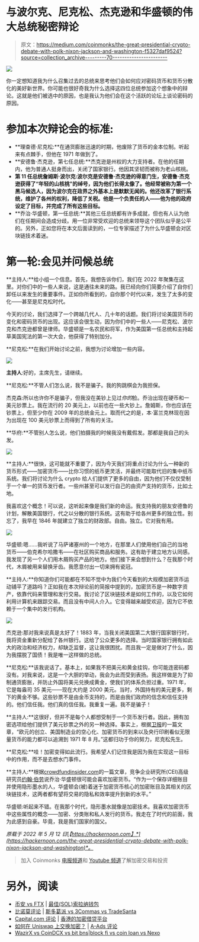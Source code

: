 # 与波尔克、尼克松、杰克逊和华盛顿的伟大总统秘密辩论

> 原文：<https://medium.com/coinmonks/the-great-presidential-crypto-debate-with-polk-nixon-jackson-and-washington-f5327daf9524?source=collection_archive---------70----------------------->

![](img/19fadf7592bae2930ccb04b8c9600e41.png)

你一定想知道我为什么召集过去的总统来思考他们会如何应对密码货币和货币分散化的美好新世界。你可能也很好奇我为什么选择这四位总统参加这个想象中的辩论。这就是他们被选中的原因，也是我认为他们会在这个活跃的论坛上谈论密码的原因。

# 参加本次辩论会的标准:

*   **理查德·尼克松:**在通货膨胀迅速的时期，他废除了货币的金本位制。听起来有点棘手，但他在 1971 年做到了。
*   **安德鲁·杰克逊，第七任总统:**杰克逊是州权的大力支持者。在他的任期内，他为普通人挺身而出，关闭了国家银行。他因其坚韧而被称为老山核桃。
*   **第 11 任总统詹姆斯·波尔克:波尔克是安德鲁·杰克逊的得意门生，安德鲁·杰克逊获得了“年轻的山核桃”的绰号，因为他们长得太像了。他经常被称为第一个黑马候选人，因为波尔克在政界之外基本上是默默无闻的。他还改革了银行系统，维护了各州的权利，降低了关税。他是一个负责任的人——他为他的政府设定了目标，并完成了所有这些目标。**
*   **乔治·华盛顿，第一任总统:**其他三任总统都有许多成就，但也有人认为他们在任期间会造成分歧。用一位非常受欢迎的总统来领导这个团队似乎是公平的。另外，正如您将在本文后面读到的，一位专家描述了为什么华盛顿会对区块链技术着迷。

# 第一轮:会见并问候总统

**主持人:**给小组一个信息。首先，我想告诉你们，我们在 2022 年聚集在这里。对你们中的一些人来说，这是通往未来的路。我已经向你们简要介绍了自你们卸任以来发生的重要事件。正如你所看到的，自你那个时代以来，发生了太多的变化——甚至是尼克松时代。

今天的讨论，我们选择了一个跨越几代人、几十年的话题。我们将讨论美国货币的变化和密码货币的出现。这应该会很生动，因为你们中的一些人——尼克松、波尔克和杰克逊都曾是律师。华盛顿是一名农民和将军，作为美国第一任总统和主持起草美国宪法的第一次大会，他获得了特别加分。

**尼克松:**在我们开始讨论之前，我想为讨论增加一些内容。

![](img/aadbe27ec7c41ad3d540a00bc7b75830.png)

**主持人**:好的，主席先生，请继续。

**尼克松:**不管人们怎么说，我不是骗子。我的狗跳棋会为我担保。

杰克森:所以也许你不是骗子，但我没在美钞上见过*你的*脸。乔治出现在硬币和一美元钞票上。我在流行的 20 美元上，以前也在一些大钞上。詹姆斯，你也应该在钞票上，但至少你在 2009 年的总统金元上。取而代之的是，本·富兰克林现在因为出现在 100 美元钞票上而得到了所有的关注。

**华府:**不管别人怎么说，他们拍摄我的时候我没有戴假发。那都是我自己的头发。

![](img/4c343dfd0b758fb69a28591ab0070c73.png)

**主持人:**很快，这可能就不重要了，因为今天我们将重点讨论为什么一种新的货币形式——加密货币——比你习惯的纸币更灵活，并最终可能取代旧的集中纸币系统。我们将讨论为什么 crypto 给人们提供了更多的自由，因为他们不仅仅受制于一个单一的货币发行者。一些州甚至可以发行自己的由资产支持的货币，比如土地。

我喜欢这个概念！可以说，这听起来像是我们新的命运。我支持我的朋友安德鲁的计划，解散美国银行，代之以分散的银行系统。这有助于给各州更多的独立性。别忘了，我早在 1846 年就建立了独立的财政部。自由。独立。它对我有用。

![](img/de3fe1b600ca97c38b8e5c9f9e6a478b.png)

华盛顿:嗯……我听说了马萨诸塞州的一个地方，在那里人们使用他们自己的当地货币——伯克希尔哈撒韦——在社区购买商品和服务。这有助于建立地方认同感。我发现了另一个人们用木屑购买产品的地方。他们接下来会想到什么？在我那个时代，木屑被用来替换牙齿。我愿意付出一切来拥有瓷冠。

**主持人:**你知道你们可能都在不知不觉中为我们今天看到的大规模加密货币运动铺平了道路吗？正如我在本次辩论前的简报中提到的，加密货币是一种数字资产，依靠代码来管理和发行交易。我讨论了区块链技术是如何工作的，以及它如何利用计算机来跟踪交易。而且没有中间人介入。它变得越来越受欢迎，因为它不依赖于一个集中的发行机构。

![](img/592bab9cc7590dfb6a41b3d9953649d7.png)

杰克逊:那对我来说真是太好了！1883 年，当我关闭美国第二大银行国家银行时，我将资金重新分配给了各州银行。这给了公众更多的选择。当时国家银行拥有如此大的政治和经济权力，却缺乏监督，这让我很困扰。而且我一定是做对了什么，因为我摆脱了国债！我是唯一这样做的总统。

**尼克松:**该我说话了。基本上，如果我不把美元和黄金挂钩，你可能连密码都没有。对我来说，这是一个大胆的举动，我会为此而受到表扬。我这样做是为了抑制通货膨胀，并防止外国将美元兑换成黄金，使我们的体系负担过重。1971 年，它是每盎司 35 美元——现在大约是 2000 美元。当时，外国持有的美元更多，剩下的黄金不够。这些钞票不是由金币支持的，而是由我们政府的信念和信任支持的。他们信任我。他们真的信任我。我重复一遍。我不是骗子！

**主持人:**这很好，但并不是每个人都想受制于一个货币发行者。因此，拥有加密选项给他们提供了美元钞票之外的另一种选择。事实上，根据[卫报](https://www.theguardian.com/business/2021/aug/15/rise-of-cryptocurrencies-can-be-traced-to-nixon-abandoning-gold-in-1971?ref=hackernoon.com)的一篇文章，“欧元的创立、美国制造业的空心化、加密货币的到来以及央行印刷看似无限量货币的能力都可以追溯到 1971 年 8 月。”这都归功于你的努力，尼克松先生。

**尼克松:**哇！加密变得如此流行。我希望人们记住我是因为我在实现这一目标中的作用，而不是去想水门事件。

**主持人:**根据[crowdfundinsider.com](https://www.crowdfundinsider.com/2022/02/187203-cei-senior-fellow-says-george-washington-would-have-been-a-cryptocurrency-advocate/?ref=hackernoon.com)的一篇文章，竞争企业研究所(CEI)高级研究员[约翰·伯劳](https://cei.org/experts/john-berlau/?ref=hackernoon.com)说乔治·华盛顿很可能会喜欢加密货币。“作为一个保存详细账目并使用隐形墨水的人，华盛顿会(被)着迷于加密货币核心的加密账目及其相关的区块链技术，这两者都有望将交易的隐私和效率提升到新的水平。”

华盛顿:听起来不错。在我那个时代，隐形墨水就像是加密技术。我喜欢加密货币中这些属性的概念——加密、分类账和私人发行的货币。我走在了时代的前面，我为此感到自豪。毕竟，我是我们国家的国父。

*原载于 2022 年 5 月 12 日*[*【https://hackernoon.com】*](https://hackernoon.com/the-great-presidential-crypto-debate-with-polk-nixon-jackson-and-washington)*。*

> 加入 Coinmonks [电报频道](https://t.me/coincodecap)和 [Youtube 频道](https://www.youtube.com/c/coinmonks/videos)了解加密交易和投资

# 另外，阅读

*   [币安 vs FTX](https://coincodecap.com/binance-vs-ftx) | [最佳(SOL)索拉纳钱包](https://coincodecap.com/solana-wallets)
*   [比诺莫评论](https://coincodecap.com/binomo-review) | [斯多葛派 vs 3Commas vs TradeSanta](https://coincodecap.com/stoic-vs-3commas-vs-tradesanta)
*   [Capital.com 评论](https://coincodecap.com/capital-com-review) | [香港的加密借贷平台](https://coincodecap.com/crypto-lending-hong-kong)
*   [如何在 Uniswap 上交换加密？](https://coincodecap.com/swap-crypto-on-uniswap) | [A-Ads 评论](https://coincodecap.com/a-ads-review)
*   [WazirX vs CoinDCX vs bit bns](/coinmonks/wazirx-vs-coindcx-vs-bitbns-149f4f19a2f1)|[block fi vs coin loan vs Nexo](/coinmonks/blockfi-vs-coinloan-vs-nexo-cb624635230d)